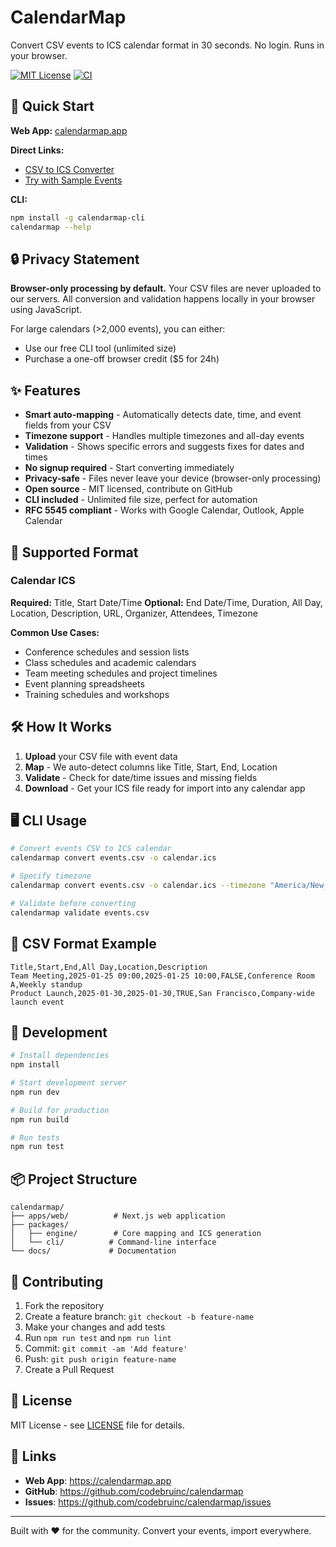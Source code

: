 # CalendarMap

Convert CSV events to ICS calendar format in 30 seconds. No login. Runs in your browser.

[![MIT License](https://img.shields.io/badge/license-MIT-blue.svg)](LICENSE)
[![CI](https://github.com/codebruinc/calendarmap/workflows/ci/badge.svg)](https://github.com/codebruinc/calendarmap/actions)

## 🚀 Quick Start

**Web App:** [calendarmap.app](https://calendarmap.app)

**Direct Links:**
- [CSV to ICS Converter](https://calendarmap.app/map/calendar-ics)
- [Try with Sample Events](https://calendarmap.app/map/calendar-ics#sample=events)

**CLI:**
```bash
npm install -g calendarmap-cli
calendarmap --help
```

## 🔒 Privacy Statement

**Browser-only processing by default.** Your CSV files are never uploaded to our servers. All conversion and validation happens locally in your browser using JavaScript. 

For large calendars (>2,000 events), you can either:
- Use our free CLI tool (unlimited size)
- Purchase a one-off browser credit ($5 for 24h)

## ✨ Features

- **Smart auto-mapping** - Automatically detects date, time, and event fields from your CSV
- **Timezone support** - Handles multiple timezones and all-day events
- **Validation** - Shows specific errors and suggests fixes for dates and times
- **No signup required** - Start converting immediately
- **Privacy-safe** - Files never leave your device (browser-only processing)
- **Open source** - MIT licensed, contribute on GitHub
- **CLI included** - Unlimited file size, perfect for automation
- **RFC 5545 compliant** - Works with Google Calendar, Outlook, Apple Calendar

## 🎯 Supported Format

### Calendar ICS
**Required:** Title, Start Date/Time
**Optional:** End Date/Time, Duration, All Day, Location, Description, URL, Organizer, Attendees, Timezone

**Common Use Cases:**
- Conference schedules and session lists
- Class schedules and academic calendars  
- Team meeting schedules and project timelines
- Event planning spreadsheets
- Training schedules and workshops

## 🛠 How It Works

1. **Upload** your CSV file with event data
2. **Map** - We auto-detect columns like Title, Start, End, Location
3. **Validate** - Check for date/time issues and missing fields
4. **Download** - Get your ICS file ready for import into any calendar app

## 🖥 CLI Usage

```bash
# Convert events CSV to ICS calendar
calendarmap convert events.csv -o calendar.ics

# Specify timezone
calendarmap convert events.csv -o calendar.ics --timezone "America/New_York"

# Validate before converting
calendarmap validate events.csv
```

## 📂 CSV Format Example

```csv
Title,Start,End,All Day,Location,Description
Team Meeting,2025-01-25 09:00,2025-01-25 10:00,FALSE,Conference Room A,Weekly standup
Product Launch,2025-01-30,2025-01-30,TRUE,San Francisco,Company-wide launch event
```

## 🔧 Development

```bash
# Install dependencies
npm install

# Start development server
npm run dev

# Build for production
npm run build

# Run tests
npm run test
```

## 📦 Project Structure

```
calendarmap/
├── apps/web/          # Next.js web application
├── packages/
│   ├── engine/        # Core mapping and ICS generation
│   └── cli/          # Command-line interface
└── docs/             # Documentation
```

## 🤝 Contributing

1. Fork the repository
2. Create a feature branch: `git checkout -b feature-name`
3. Make your changes and add tests
4. Run `npm run test` and `npm run lint`
5. Commit: `git commit -am 'Add feature'`
6. Push: `git push origin feature-name`
7. Create a Pull Request

## 📄 License

MIT License - see [LICENSE](LICENSE) file for details.

## 🔗 Links

- **Web App**: https://calendarmap.app
- **GitHub**: https://github.com/codebruinc/calendarmap
- **Issues**: https://github.com/codebruinc/calendarmap/issues

---

Built with ❤️ for the community. Convert your events, import everywhere.
